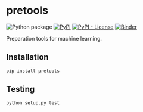 # pretools

![Python package](https://github.com/Y-oHr-N/pretools/workflows/Python%20package/badge.svg?branch=master)
[![PyPI](https://img.shields.io/pypi/v/pretools)](https://pypi.org/project/pretools/)
[![PyPI - License](https://img.shields.io/pypi/l/pretools)](https://pypi.org/project/pretools/)
[![Binder](https://mybinder.org/badge.svg)](https://mybinder.org/v2/gh/Y-oHr-N/pretools/master)

Preparation tools for machine learning.

## Installation

```
pip install pretools
```

## Testing

```
python setup.py test
```
